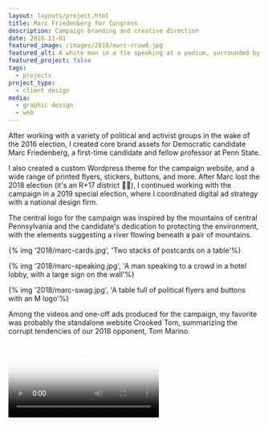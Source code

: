 ```yaml
---
layout: layouts/project.html
title: Marc Friedenberg for Congress
description: Campaign branding and creative direction
date: 2018-11-01
featured_image: /images/2018/marc-crowd.jpg
featured_alt: A white man in a tie speaking at a podium, surrounded by people holding signs that say Marc
featured_project: false
tags: 
  - projects
project_type: 
  - client design
media:
  - graphic design
  - web
---
```


After working with a variety of political and activist groups in the wake of the 2016 election, I created core brand assets for Democratic candidate Marc Friedenberg, a first-time candidate and fellow professor at Penn State. 

I also created a custom Wordpress theme for the campaign website, and a wide range of printed flyers, stickers, buttons, and more. After Marc lost the 2018 election \(it's an R+17 district 🤷‍♂️\), I continued working with the campaign in a 2019 special election, where I coordinated digital ad strategy with a national design firm. 

The central logo for the campaign was inspired by the mountains of central Pennsylvania and the candidate's dedication to protecting the environment, with the elements suggesting a river flowing beneath a pair of mountains. 

{% img '2018/marc-cards.jpg', 'Two stacks of postcards on a table'%}

{% img '2018/marc-speaking.jpg', 'A man speaking to a crowd in a hotel lobby, with a large sign on the wall'%}

{% img '2018/marc-swag.jpg', 'A table full of political flyers and buttons with an M logo'%}

Among the videos and one-off ads produced for the campaign, my favorite was probably the standalone website Crooked Tom, summarizing the corrupt tendencies of our 2018 opponent, Tom Marino. 

<video class="align-wide" autoplay="true" loop="true" controls poster="https://res.cloudinary.com/benjand/image/upload/v1644588992/Videos/crooked-tom_xhwyuu.jpg">
<source src="https://res.cloudinary.com/benjand/video/upload/ac_none/v1644588996/Videos/crooked-tom_f3khhr.webm"type="video/webm">
<source src="https://res.cloudinary.com/benjand/video/upload/ac_none/v1644588999/Videos/crooked-tom_ejfujh.mp4" type="video/mp4">
Sorry, your browser doesn't support embedded videos.
</video>

